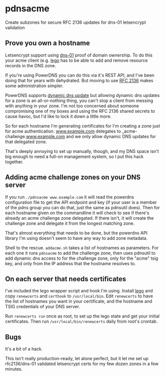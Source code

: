 # pdnsacme
Create subzones for secure RFC 2136 updates for dns-01 letsencrypt validation

## Prove you own a hostname

Letsencrypt support using [dns-01](https://letsencrypt.org/docs/challenge-types/) proof of domain ownership. To do this your acme client
(e.g. [lego](https://github.com/go-acme/lego) has to be able to add and remove resource
records in the DNS zone.

If you're using PowerDNS you can do this via it's REST API, and I've been doing that for
years with dehydrated. But moving to use [RFC 2136](https://tools.wordtothewise.com/rfc2136)
makes some administration simpler.

PowerDNS supports [dynamic dns update](https://doc.powerdns.com/authoritative/dnsupdate.html)
but allowing dynamic dns updates for a zone is an all-or-nothing thing, you can't stop a client
from messing with anything in your zone. I'm not too concerned about someone compromising one
of my boxes and using the RFC 2136 shared secrets to cause havoc, but I'd like to lock it
down a little more.

So for each hostname I'm generating certificates for I'm creating a zone just for acme
authentication. www.example.com delegates to _acme-challenge.www.example.com and we only
allow dynamic DNS updates for that delegated zone.

That's deeply annoying to set up manually, though, and my DNS space isn't big enough to
need a full-on management system, so I put this hack together.

## Adding acme challenge zones on your DNS server

If you run `./pdnsacme www.example.com` it will read the powerdns configuration file to
get the API endpoint and key (if your user is a member of the pdns group you can do that,
just the same as pdnsutil does). Then for each hostname given on the commandline it will
check to see if there's already an acme challenge zone delegated. If there isn't, it will
create the challenge zone and delegate it from the longest matching zone.

That's almost everything that needs to be done, but the powerdns API library I'm using
doesn't seem to have any way to add zone metadata.

Shell to the rescue. `addacme.sh` takes a list of hostnames as parameters. For each one it
runs `pdnsacme` to add the challenge zone, then uses pdnsutil to add dynamic dns access to
for the challenge zone, only for the "acme" tsig key, and only from the IP address that the
hostname resolves to.

## On each server that needs certificates

I've included the lego wrapper script and hook I'm using. Install
[lego](https://github.com/go-acme/lego) and copy `renewcerts` and `certhook` to
`/usr/local/bin`. Edit `renewcerts` to have the list of hostnames you want in your
certificate, and the hostname and TSIG credentials of your DNS server.

Run `renewcerts run` once as root, to set up the lego state and get your initial
certificates. Then run `/usr/local/bin/renewcerts` daily from root's crontab.

## Bugs

It's a bit of a hack.

This isn't really production-ready, let alone perfect, but it let me set up rfc2136/dns-01
validated letsencrypt certs for my few dozen zones in a few minutes.